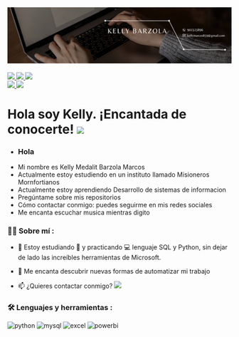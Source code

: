 <div id="header" align="center">
  <img decoding="async" src="https://raw.githubusercontent.com/kellybarzola/kellyB/main/Banner%20para%20Linkedin%20Personal%20Minimalista%20Neutral.png" width="800"/>
</div>

<br>

<a href="https://www.facebook.com/profile.php?id=100007601775089&mibextid=ZbWKwL">
  <img src="https://img.shields.io/badge/Facebook-1877F2?style=for-the-badge&logo=facebook&logoColor=white">
</a>

<a href="https://www.instagram.com/">
  <img src="https://img.shields.io/badge/Instagram-E4405F?style=for-the-badge&logo=instagram&logoColor=white">
</a>

<a href="https://www.tiktok.com/@kelly_2oo5?_t=8lrdP0InIMI&_r=1">
  <img src="https://img.shields.io/badge/TikTok-000000?style=for-the-badge&logo=tiktok&logoColor=white">
</a>

<br>

<a href="https://wa.link/8pq2ku">
  <img src="https://img.shields.io/badge/WhatsApp-25D366?style=for-the-badge&logo=WhatsApp&logoColor=white">
</a>

<a href="[youtube](https://www.instagram.com/">
  <img src="https://img.shields.io/badge/YouTube-red?style=for-the-badge&logo=youtube&logoColor=white)](https://www.youtube.com/channel/UCr6HdsNDgddt6rDGDdNaIpA">
</a>

<br>

<h1>
  Hola soy Kelly. ¡Encantada de conocerte!
  <img decoding="async" src="https://media.giphy.com/media/hvRJCLFzcasrR4ia7z/giphy.gif" width="30px"/>
</h1>

*  ### Hola
*  Mi nombre es Kelly Medalit Barzola Marcos 
* Actualmente estoy estudiendo en un instituto llamado Misioneros Mornfortianos
* Actualmente estoy aprendiendo Desarrollo de sistemas de informacion
* Pregúntame sobre mis repositorios
* Cómo contactar conmigo: puedes seguirme en mis redes sociales
* Me encanta escuchar musica mientras digito

 <div id="header" align="left">

### :woman_technologist: Sobre mí :

* :seedling: Estoy estudiando :blue_book: y practicando :computer: lenguaje SQL y Python, sin dejar de lado las increíbles herramientas de Microsoft.

* :heartbeat: Me encanta descubrir nuevas formas de automatizar mi trabajo

* :mailbox: ¿Quieres contactar conmigo?  [![](https://img.shields.io/badge/WhatsApp-25D366?style=for-the-badge&logo=WhatsApp&logoColor=white)](https://wa.link/8pq2ku)

### :hammer_and_wrench: Lenguajes y herramientas :

<div id="header" align="left">
    <img decoding="async" src="https://img.shields.io/badge/Python-3776AB?style=for-the-badge&logo=python&logoColor=white" alt="python"/>
  </a>
    <img decoding="async" src="https://img.shields.io/badge/MySQL-6DB33F?style=for-the-badge&logo=mysql&logoColor=white" alt="mysql"/>
  </a>
 <img decoding="async" src="https://img.shields.io/badge/Microsoft_Excel-217346?style=for-the-badge&logo=microsoft-excel&logoColor=white" alt="excel"/>
  </a>
 <img decoding="async" src="https://img.shields.io/badge/Power_BI-FFBE00?style=for-the-badge&logo=Power-BI&logoColor=white" alt="powerbi"/>
  </a>

</div>
